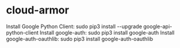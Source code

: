 # cloud-armor

Install Google Python Client: sudo pip3 install --upgrade google-api-python-client
Install google-auth: sudo pip3 install google-auth
Install google-auth-oauthlib: sudo pip3 install google-auth-oauthlib


